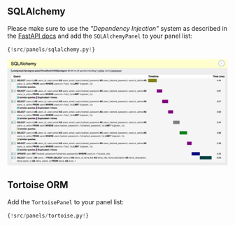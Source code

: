 ## SQLAlchemy

Please make sure to use the *"Dependency Injection"* system as described in the [FastAPI docs](https://fastapi.tiangolo.com/tutorial/sql-databases/#create-a-dependency) and add the `SQLAlchemyPanel` to your panel list:

```py hl_lines="8"
{!src/panels/sqlalchemy.py!}
```

![SQLAlchemy panel](../img/panels/SQLAlchemy.png)

## Tortoise ORM

Add the `TortoisePanel` to your panel list:

```py hl_lines="8"
{!src/panels/tortoise.py!}
```
